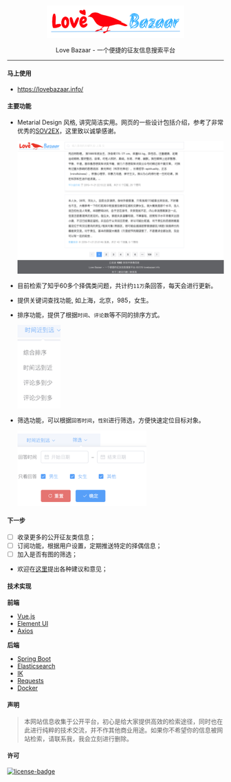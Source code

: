 <p align="center"><img src="pics/logo.png" width=320px/></p>
<p align="center">Love Bazaar - 一个便捷的征友信息搜索平台</p>

***

#### 马上使用
* https://lovebazaar.info/

#### 主要功能
- Metarial Design 风格, 讲究简洁实用。网页的一些设计包括介绍，参考了非常优秀的[SOV2EX](https://github.com/bynil/sov2ex)，这里致以诚挚感谢。

  <p align="left"><img src="pics/overview.png" width=800px/></p>

- 目前检索了知乎60多个择偶类问题，共计约`11万`条回答，每天会进行更新。

- 提供关键词查找功能, 如上海，北京，985，女生。

- 排序功能，提供了根据`时间`、`评论数`等不同的排序方式。
  <p align="left"><img src="pics/sort.png" width=100px/></p>

- 筛选功能，可以根据`回答时间`，`性别`进行筛选，方便快速定位目标对象。
  <p align="left"><img src="pics/filter.png" width=300px/></p>


#### 下一步

- [ ] 收录更多的公开征友类信息；  
- [ ] 订阅功能，根据用户设置，定期推送特定的择偶信息；
- [ ] 加入是否有图的筛选；  
- 欢迎在[这里](https://github.com/Teckee/lovebazaar/issues)提出各种建议和意见；

#### 技术实现

**前端**

- [Vue.js](https://cn.vuejs.org/index.html)
- [Element UI](https://element.eleme.io/) 
- [Axios](https://github.com/axios/axios)


**后端** 
- [Spring Boot](https://spring.io/projects/spring-boot)
- [Elasticsearch](https://www.elastic.co/)
- [IK](https://github.com/medcl/elasticsearch-analysis-ik)
- [Requests](https://2.python-requests.org//zh_CN/latest/user/quickstart.html)
- [Docker](https://www.docker.com/)

#### 声明

> 本网站信息收集于公开平台，初心是给大家提供高效的检索途径，同时也在此进行纯粹的技术交流，并不作其他商业用途。如果你不希望你的信息被网站检索，请联系我，我会立刻进行删除。

#### 许可
[![license-badge]][license-link]

<!-- Link -->
[license-badge]:    https://img.shields.io/github/license/mashape/apistatus.svg
[license-link]:     https://opensource.org/licenses/MIT
